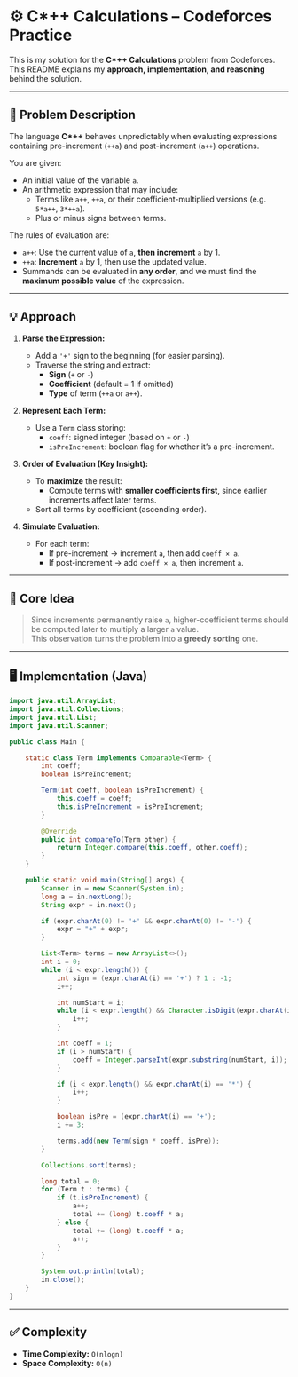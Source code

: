 # ⚙️ C*++ Calculations – Codeforces Practice

This is my solution for the **C\*++ Calculations** problem from Codeforces.  
This README explains my **approach, implementation, and reasoning** behind the solution.

---

## 📄 Problem Description

The language **C\*++** behaves unpredictably when evaluating expressions containing pre-increment (`++a`) and post-increment (`a++`) operations.  

You are given:
- An initial value of the variable `a`.
- An arithmetic expression that may include:
  - Terms like `a++`, `++a`, or their coefficient-multiplied versions (e.g. `5*a++`, `3*++a`).
  - Plus or minus signs between terms.

The rules of evaluation are:
- `a++`: Use the current value of `a`, **then increment** `a` by 1.
- `++a`: **Increment** `a` by 1, then use the updated value.
- Summands can be evaluated in **any order**, and we must find the **maximum possible value** of the expression.

---

## 💡 Approach

1. **Parse the Expression:**
   - Add a `'+'` sign to the beginning (for easier parsing).
   - Traverse the string and extract:
     - **Sign** (`+` or `-`)
     - **Coefficient** (default = 1 if omitted)
     - **Type** of term (`++a` or `a++`).

2. **Represent Each Term:**
   - Use a `Term` class storing:
     - `coeff`: signed integer (based on `+` or `-`)
     - `isPreIncrement`: boolean flag for whether it’s a pre-increment.

3. **Order of Evaluation (Key Insight):**
   - To **maximize** the result:
     - Compute terms with **smaller coefficients first**, since earlier increments affect later terms.
   - Sort all terms by coefficient (ascending order).

4. **Simulate Evaluation:**
   - For each term:
     - If pre-increment → increment `a`, then add `coeff × a`.
     - If post-increment → add `coeff × a`, then increment `a`.

---

## 🧠 Core Idea

> Since increments permanently raise `a`, higher-coefficient terms should be computed later to multiply a larger `a` value.  
This observation turns the problem into a **greedy sorting** one.

---

## 🖥️ Implementation (Java)

```java
import java.util.ArrayList;
import java.util.Collections;
import java.util.List;
import java.util.Scanner;

public class Main {

    static class Term implements Comparable<Term> {
        int coeff;
        boolean isPreIncrement;

        Term(int coeff, boolean isPreIncrement) {
            this.coeff = coeff;
            this.isPreIncrement = isPreIncrement;
        }

        @Override
        public int compareTo(Term other) {
            return Integer.compare(this.coeff, other.coeff);
        }
    }

    public static void main(String[] args) {
        Scanner in = new Scanner(System.in);
        long a = in.nextLong();
        String expr = in.next();

        if (expr.charAt(0) != '+' && expr.charAt(0) != '-') {
            expr = "+" + expr;
        }

        List<Term> terms = new ArrayList<>();
        int i = 0;
        while (i < expr.length()) {
            int sign = (expr.charAt(i) == '+') ? 1 : -1;
            i++;

            int numStart = i;
            while (i < expr.length() && Character.isDigit(expr.charAt(i))) {
                i++;
            }

            int coeff = 1;
            if (i > numStart) {
                coeff = Integer.parseInt(expr.substring(numStart, i));
            }

            if (i < expr.length() && expr.charAt(i) == '*') {
                i++;
            }

            boolean isPre = (expr.charAt(i) == '+');
            i += 3; 

            terms.add(new Term(sign * coeff, isPre));
        }

        Collections.sort(terms);

        long total = 0;
        for (Term t : terms) {
            if (t.isPreIncrement) {
                a++;
                total += (long) t.coeff * a;
            } else {
                total += (long) t.coeff * a;
                a++;
            }
        }

        System.out.println(total);
        in.close();
    }
}
```

---

## ✅ Complexity

- **Time Complexity:** `O(nlogn)` 
- **Space Complexity:** `O(n)`
